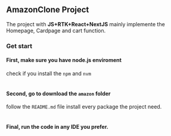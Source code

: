 ## AmazonClone Project
The project with **__JS+RTK+React+NextJS__**
mainly implemente the Homepage, Cardpage and cart function.

### Get start
#### First, make sure you have node.js enviroment
check if you install the ```npm``` and ```nvm```
<br />
<br />
#### Second, go to download the ```amazon``` folder
follow the ```README.md``` file install every package the project need.
<br />
<br />
#### Final, run the code in any IDE you prefer.





